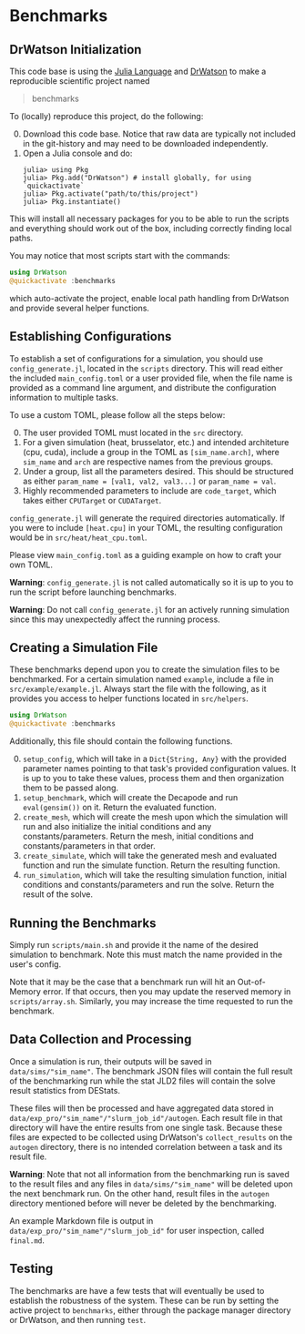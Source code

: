 # Benchmarks

## DrWatson Initialization

This code base is using the [Julia Language](https://julialang.org/) and
[DrWatson](https://juliadynamics.github.io/DrWatson.jl/stable/)
to make a reproducible scientific project named
> benchmarks

To (locally) reproduce this project, do the following:

0. Download this code base. Notice that raw data are typically not included in the
   git-history and may need to be downloaded independently.
1. Open a Julia console and do:
   ```
   julia> using Pkg
   julia> Pkg.add("DrWatson") # install globally, for using `quickactivate`
   julia> Pkg.activate("path/to/this/project")
   julia> Pkg.instantiate()
   ```

This will install all necessary packages for you to be able to run the scripts and
everything should work out of the box, including correctly finding local paths.

You may notice that most scripts start with the commands:
```julia
using DrWatson
@quickactivate :benchmarks
```
which auto-activate the project, enable local path handling from DrWatson and provide several helper functions.

## Establishing Configurations

To establish a set of configurations for a simulation, you should use ```config_generate.jl```, located in the ```scripts``` directory. This will read either the included ```main_config.toml``` or a user provided file, when the file name is provided as a command line argument, and distribute the configuration information to multiple tasks. 

To use a custom TOML, please follow all the steps below:

0. The user provided TOML must located in the ```src``` directory.
1. For a given simulation (heat, brusselator, etc.) and intended architeture (cpu, cuda), include a group in the TOML as `[sim_name.arch]`, where `sim_name` and `arch` are respective names from the previous groups.
2. Under a group, list all the parameters desired. This should be structured as either `param_name = [val1, val2, val3...]` or `param_name = val`.
3. Highly recommended parameters to include are ```code_target```, which takes either ```CPUTarget``` or ```CUDATarget```.

```config_generate.jl``` will generate the required directories automatically. If you were to include ```[heat.cpu]``` in your TOML, the resulting configuration would be in ```src/heat/heat_cpu.toml```.

Please view ```main_config.toml``` as a guiding example on how to craft your own TOML. 

**Warning**: ```config_generate.jl``` is not called automatically so it is up to you to run the script before launching benchmarks. 

**Warning**: Do not call ```config_generate.jl``` for an actively running simulation since this may unexpectedly affect the running process.


## Creating a Simulation File

These benchmarks depend upon you to create the simulation files to be benchmarked. For a certain simulation named ```example```, include a file in ```src/example/example.jl```. Always start the file with the following, as it provides you access to helper functions located in ```src/helpers```.
```julia
using DrWatson
@quickactivate :benchmarks
```

Additionally, this file should contain the following functions.

0. ```setup_config```, which will take in a ```Dict{String, Any}``` with the provided parameter names pointing to that task's provided configuration values. It is up to you to take these values, process them and then organization them to be passed along.
1. ```setup_benchmark```, which will create the Decapode and run ```eval(gensim())``` on it. Return the evaluated function.
2. ```create_mesh```, which will create the mesh upon which the simulation will run and also initialize the initial conditions and any constants/parameters. Return the mesh, initial conditions and constants/parameters in that order.
3. ```create_simulate```, which will take the generated mesh and evaluated function and run the simulate function. Return the resulting function.
4. ```run_simulation```, which will take the resulting simulation function, initial conditions and constants/parameters and run the solve. Return the result of the solve.

## Running the Benchmarks

Simply run ```scripts/main.sh``` and provide it the name of the desired simulation to benchmark. Note this must match the name provided in the user's config.

Note that it may be the case that a benchmark run will hit an Out-of-Memory error. If that occurs, then you may update the reserved memory in ```scripts/array.sh```. Similarly, you may increase the time requested to run the benchmark.

## Data Collection and Processing

Once a simulation is run, their outputs will be saved in ```data/sims/"sim_name"```. The benchmark JSON files will contain the full result of the benchmarking run while the stat JLD2 files will contain the solve result statistics from DEStats.

These files will then be processed and have aggregated data stored in ```data/exp_pro/"sim_name"/"slurm_job_id"/autogen```. Each result file in that directory will have the entire results from one single task. Because these files are expected to be collected using DrWatson's ```collect_results``` on the ```autogen``` directory, there is no intended correlation between a task and its result file. 

**Warning**: Note that not all information from the benchmarking run is saved to the result files and any files in ```data/sims/"sim_name"``` will be deleted upon the next benchmark run. On the other hand, result files in the ```autogen``` directory mentioned before will never be deleted by the benchmarking.

An example Markdown file is output in ```data/exp_pro/"sim_name"/"slurm_job_id"``` for user inspection, called ```final.md```.

## Testing

The benchmarks are have a few tests that will eventually be used to establish the robustness of the system. These can be run by setting the active project to ```benchmarks```, either through the package manager directory or DrWatson, and then running ```test```.
